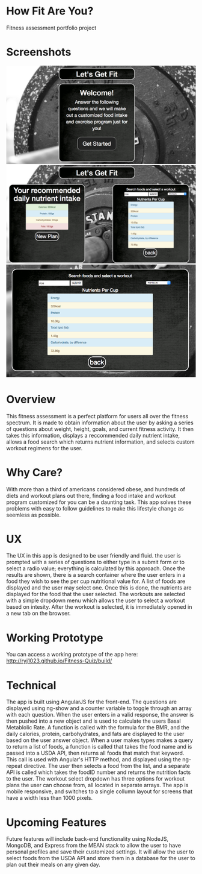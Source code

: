 
<h1>How Fit Are You?</h1>

Fitness assessment portfolio project

<h1>Screenshots</h1>

![Screenshot](https://github.com/ryj1023/Fitness-Quiz/blob/master/Screenshot1.png)
![Screenshot](https://github.com/ryj1023/Fitness-Quiz/blob/master/Screenshot2.png)
![Screenshot](https://github.com/ryj1023/Fitness-Quiz/blob/master/Screenshot3.png)



<h1>Overview</h1>

This fitness assessment is a perfect platform for users all over the fitness spectrum. It is made to obtain information about the user by asking a series of questions about weight, height, goals, and current fitness activity. It then takes this information, displays a reccommended daily nutrient intake, allows a food search which returns nutrient information, and selects custom workout regimens for the user. 

<h1>Why Care?</h1>

With more than a third of americans considered obese, and hundreds of diets and workout plans out there, finding a food intake and workout program customized for you can be a daunting task. This app solves these problems with easy to follow guidelines to make this lifestyle change as seemless as possible.

<h1>UX</h1>

The UX in this app is designed to be user friendly and fluid. the user is prompted with a series of questions to either type in a submit form or to select a radio value; everything is calculated by this approach. Once the results are shown, there is a search container where the user enters in a food they wish to see the per cup nutritional value for. A list of foods are displayed and the user may select one. Once this is done, the nutrients are displayed for the food that the user selected. The workouts are selected with a simple dropdown menu which allows the user to select a workout based on intesity. After the workout is selected, it is immediately opened in a new tab on the browser.

<h1>Working Prototype</h1>

You can access a working prototype of the app here: http://ryj1023.github.io/Fitness-Quiz/build/

<h1>Technical</h1>

The app is built using AngularJS for the front-end. The questions are displayed using ng-show and a counter variable to toggle through an array with each question. When the user enters in a valid response, the answer is then pushed into a new object and is used to calculate the users Basal Metablolic Rate. A function is called with the formula for the BMR, and the daily calories, protein, carbohydrates, and fats are displayed to the user based on the user answer object. When a user makes types makes a query to return a list of foods, a function is called that takes the food name and is passed into a USDA API, then returns all foods that match that keyword. This call is used with Angular's HTTP method, and displayed using the ng-repeat directive. The user then selects a food from the list, and a separate API is called which takes the foodID number and returns the nutrition facts to the user. The workout select dropdown has three options for workout plans the user can choose from, all located in separate arrays.
The app is mobile responsive, and switches to a single collumn layout for screens that have a width less than 1000 pixels.

<h1>Upcoming Features</h1>

Future features will include back-end functionality using NodeJS, MongoDB, and Express from the MEAN stack to allow the user to have personal profiles and save their customized settings. It will allow the user to select foods from the USDA API and store them in a database for the user to plan out their meals on any given day.
